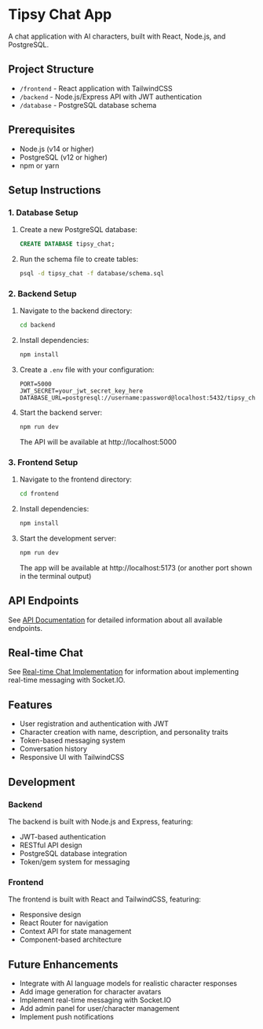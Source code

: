 # Tipsy Chat App

A chat application with AI characters, built with React, Node.js, and PostgreSQL.

## Project Structure

- `/frontend` - React application with TailwindCSS
- `/backend` - Node.js/Express API with JWT authentication
- `/database` - PostgreSQL database schema

## Prerequisites

- Node.js (v14 or higher)
- PostgreSQL (v12 or higher)
- npm or yarn

## Setup Instructions

### 1. Database Setup

1. Create a new PostgreSQL database:
   ```sql
   CREATE DATABASE tipsy_chat;
   ```

2. Run the schema file to create tables:
   ```bash
   psql -d tipsy_chat -f database/schema.sql
   ```

### 2. Backend Setup

1. Navigate to the backend directory:
   ```bash
   cd backend
   ```

2. Install dependencies:
   ```bash
   npm install
   ```

3. Create a `.env` file with your configuration:
   ```env
   PORT=5000
   JWT_SECRET=your_jwt_secret_key_here
   DATABASE_URL=postgresql://username:password@localhost:5432/tipsy_chat
   ```

4. Start the backend server:
   ```bash
   npm run dev
   ```

   The API will be available at http://localhost:5000

### 3. Frontend Setup

1. Navigate to the frontend directory:
   ```bash
   cd frontend
   ```

2. Install dependencies:
   ```bash
   npm install
   ```

3. Start the development server:
   ```bash
   npm run dev
   ```

   The app will be available at http://localhost:5173 (or another port shown in the terminal output)

## API Endpoints

See [API Documentation](backend/API.md) for detailed information about all available endpoints.

## Real-time Chat

See [Real-time Chat Implementation](backend/REALTIME_CHAT.md) for information about implementing real-time messaging with Socket.IO.

## Features

- User registration and authentication with JWT
- Character creation with name, description, and personality traits
- Token-based messaging system
- Conversation history
- Responsive UI with TailwindCSS

## Development

### Backend

The backend is built with Node.js and Express, featuring:

- JWT-based authentication
- RESTful API design
- PostgreSQL database integration
- Token/gem system for messaging

### Frontend

The frontend is built with React and TailwindCSS, featuring:

- Responsive design
- React Router for navigation
- Context API for state management
- Component-based architecture

## Future Enhancements

- Integrate with AI language models for realistic character responses
- Add image generation for character avatars
- Implement real-time messaging with Socket.IO
- Add admin panel for user/character management
- Implement push notifications